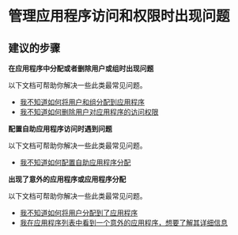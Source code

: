 <properties
  pageTitle="Problems managing application access and permissions"
  description="管理应用程序访问和权限时出现问题"
  service="microsoft.aad"
  resource="Microsoft_AAD_IAM"
  authors="ajamess"
  selfHelpType="generic"
  supportTopicIds="32570263"
  productPesIds="14785"
  cloudEnvironments="public"
 />


# <a name="problems-managing-application-access-and-permissions"></a>管理应用程序访问和权限时出现问题

## <a name="recommended-steps"></a>**建议的步骤**

**在应用程序中分配或者删除用户或组时出现问题**

以下文档可帮助你解决一些此类最常见问题。

  * [我不知道如何将用户和组分配到应用程序](https://docs.microsoft.com/azure/active-directory/application-access-assignment-how-to-add-assignment/?WT.mc_id=UI_AAD_Enterprise_Apps_Support_L2_Overview)
  * [我不知道如何删除用户对应用程序的访问权限](https://docs.microsoft.com/azure/active-directory/application-access-assignment-how-to-remove-assignment/?WT.mc_id=UI_AAD_Enterprise_Apps_Support_L2_Overview)

**配置自助应用程序访问时遇到问题**

以下文档可帮助你解决一些此类最常见问题。

  * [我不知道如何配置自助应用程序分配](https://docs.microsoft.com/azure/active-directory/application-access-self-service-how-to/?WT.mc_id=UI_AAD_Enterprise_Apps_Support_L2_Overview)

**出现了意外的应用程序或应用程序分配**

以下文档可帮助你解决一些此类最常见问题。

  * [我不知道如何将用户分配到了应用程序](https://docs.microsoft.com/azure/active-directory/application-access-unexpected-user-assignment/?WT.mc_id=UI_AAD_Enterprise_Apps_Support_L2_Overview)
  * [我在应用程序列表中看到一个意外的应用程序，想要了解其详细信息](https://docs.microsoft.com/azure/active-directory/application-access-unexpected-application/?WT.mc_id=UI_AAD_Enterprise_Apps_Support_L2_Overview)

